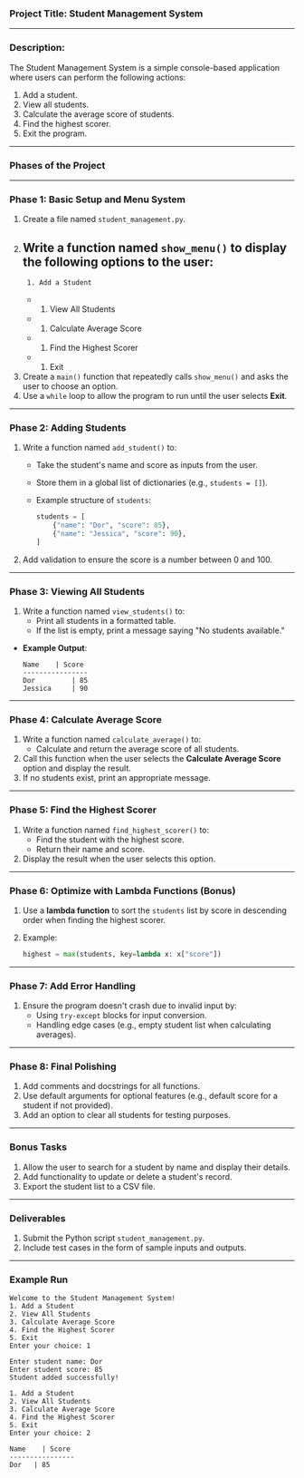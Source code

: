 ### **Project Title**: **Student Management System**

---

### **Description**:

The Student Management System is a simple console-based application where users can perform the following actions:

1. Add a student.
2. View all students.
3. Calculate the average score of students.
4. Find the highest scorer.
5. Exit the program.

---

### **Phases of the Project**

---

### **Phase 1: Basic Setup and Menu System**

1. Create a file named `student_management.py`.
2. Write a function named `show_menu()` to display the following options to the user:
    - 
        1. Add a Student
    - 
        1. View All Students
    - 
        1. Calculate Average Score
    - 
        1. Find the Highest Scorer
    - 
        1. Exit
3. Create a `main()` function that repeatedly calls `show_menu()` and asks the user to choose an option.
4. Use a `while` loop to allow the program to run until the user selects **Exit**.

---

### **Phase 2: Adding Students**

1. Write a function named `add_student()` to:
    - Take the student's name and score as inputs from the user.
    - Store them in a global list of dictionaries (e.g., `students = []`).
    - Example structure of `students`:
        
        ```python
        students = [
            {"name": "Dor", "score": 85},
            {"name": "Jessica", "score": 90},
        ]
        
        ```
        
2. Add validation to ensure the score is a number between 0 and 100.

---

### **Phase 3: Viewing All Students**

1. Write a function named `view_students()` to:
    - Print all students in a formatted table.
    - If the list is empty, print a message saying "No students available."
- **Example Output**:
    
    ```
    Name    | Score
    ----------------
    Dor         | 85
    Jessica     | 90
    
    ```
    

---

### **Phase 4: Calculate Average Score**

1. Write a function named `calculate_average()` to:
    - Calculate and return the average score of all students.
2. Call this function when the user selects the **Calculate Average Score** option and display the result.
3. If no students exist, print an appropriate message.

---

### **Phase 5: Find the Highest Scorer**

1. Write a function named `find_highest_scorer()` to:
    - Find the student with the highest score.
    - Return their name and score.
2. Display the result when the user selects this option.

---

### **Phase 6: Optimize with Lambda Functions (Bonus)** 

1. Use a **lambda function** to sort the `students` list by score in descending order when finding the highest scorer.
2. Example:
    
    ```python
    highest = max(students, key=lambda x: x["score"])
    
    ```
    

---

### **Phase 7: Add Error Handling**

1. Ensure the program doesn't crash due to invalid input by:
    - Using `try-except` blocks for input conversion.
    - Handling edge cases (e.g., empty student list when calculating averages).

---

### **Phase 8: Final Polishing**

1. Add comments and docstrings for all functions.
2. Use default arguments for optional features (e.g., default score for a student if not provided).
3. Add an option to clear all students for testing purposes.

---

### **Bonus Tasks**

1. Allow the user to search for a student by name and display their details.
2. Add functionality to update or delete a student's record.
3. Export the student list to a CSV file.

---

### **Deliverables**

1. Submit the Python script `student_management.py`.
2. Include test cases in the form of sample inputs and outputs.

---

### **Example Run**

```
Welcome to the Student Management System!
1. Add a Student
2. View All Students
3. Calculate Average Score
4. Find the Highest Scorer
5. Exit
Enter your choice: 1

Enter student name: Dor
Enter student score: 85
Student added successfully!

1. Add a Student
2. View All Students
3. Calculate Average Score
4. Find the Highest Scorer
5. Exit
Enter your choice: 2

Name    | Score
----------------
Dor   | 85

```
